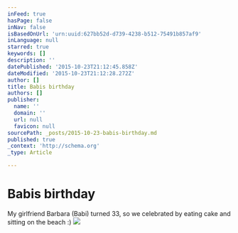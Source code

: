 ```yaml
---
inFeed: true
hasPage: false
inNav: false
isBasedOnUrl: 'urn:uuid:627bb52d-d739-4238-b512-75491b857af9'
inLanguage: null
starred: true
keywords: []
description: ''
datePublished: '2015-10-23T21:12:45.858Z'
dateModified: '2015-10-23T21:12:28.272Z'
author: []
title: Babis birthday
authors: []
publisher:
  name: ''
  domain: ''
  url: null
  favicon: null
sourcePath: _posts/2015-10-23-babis-birthday.md
published: true
_context: 'http://schema.org'
_type: Article

---
```

# Babis birthday

My girlfriend Barbara (Babi) turned 33, so we celebrated by eating cake and sitting on the beach :)
![](https://the-grid-user-content.s3-us-west-2.amazonaws.com/cd5b2761-5a18-4e6d-a13e-8e121d10123c.png)